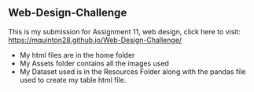## Web-Design-Challenge
This is my submission for Assignment 11, web design, click here to visit: https://mquinton28.github.io/Web-Design-Challenge/
- My html files are in the home folder
- My Assets folder contains all the images used
- My Dataset used is in the Resources Folder along with the pandas file used to create my table html file.
